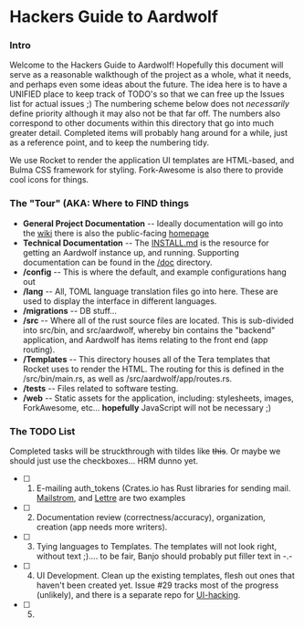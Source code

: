 # Hackers Guide to Aardwolf

### Intro

Welcome to the Hackers Guide to Aardwolf!  Hopefully this document will serve as a reasonable walkthough of the project as a whole, what it needs, and perhaps even some ideas about the future.
The idea here is to have a UNIFIED place to keep track of TODO's so that we can free up the Issues list for actual issues ;)  The numbering scheme below does not *necessarily* define priority although it may also not be that far off.  The numbers also correspond to other documents within this directory that go into much greater detail. Completed items will probably hang around for a while, just as a reference point, and to keep the numbering tidy.

We use Rocket to render the application UI templates are HTML-based, and Bulma CSS framework for styling.  Fork-Awesome is also there to provide cool icons for things.


### The "Tour" (AKA: Where to FIND things

 - **General Project Documentation** -- Ideally documentation will go into the [wiki](https://github.com/BanjoFox/aardwolf/wiki) there is also the public-facing [homepage](https://aardwolf.social)
 - **Technical Documentation** -- The [INSTALL.md](https://github.com/BanjoFox/aardwolf/blob/master/INSTALL.md) is the resource for getting an Aardwolf instance up, and running.  Supporting documentation can be found in the [/doc](https://github.com/BanjoFox/aardwolf/tree/master/doc) directory.
 - **/config** -- This is where the default, and example configurations hang out
 - **/lang** -- All, TOML language translation files go into here.  These are used to display the interface in different languages.
 - **/migrations** -- DB stuff... 
 - **/src** -- Where all of the rust source files are located.  This is sub-divided into src/bin, and src/aardwolf, whereby bin contains the "backend" application, and Aardwolf has items relating to the front end (app routing).
 - **/Templates** -- This directory houses all of the Tera templates that Rocket uses to render the HTML.  The routing for this is defined in the /src/bin/main.rs, as well as /src/aardwolf/app/routes.rs.
 - **/tests** -- Files related to software testing.
 - **/web** -- Static assets for the application, including: stylesheets, images, ForkAwesome, etc... **hopefully** JavaScript will not be necessary ;)


### The TODO List
Completed tasks will be struckthrough with tildes like ~~this~~.  Or maybe we should just use the checkboxes... HRM dunno yet. 

- [ ] 1. E-mailing auth_tokens (Crates.io has Rust libraries for sending mail.  [Mailstrom](https://crates.io/crates/mailstrom), and [Lettre](https://crates.io/crates/lettre) are two examples
- [ ] 2. Documentation review (correctness/accuracy), organization, creation (app needs more writers).
- [ ] 3. Tying languages to Templates.  The templates will not look right, without text ;).... to be fair, Banjo should probably put filler text in -.-
- [ ] 4. UI Development.  Clean up the existing templates, flesh out ones that haven't been created yet. Issue #29 tracks most of the progress (unlikely), and there is a separate repo for [UI-hacking](https://github.com/BanjoFox/aardwolf-interface).
- [ ] 5. 

 
